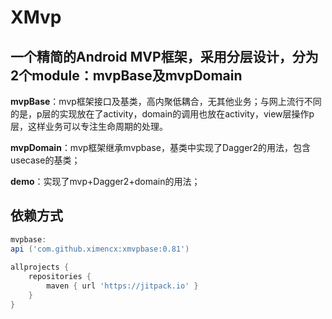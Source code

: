 # XMvp
## 一个精简的Android MVP框架，采用分层设计，分为2个module：mvpBase及mvpDomain

**mvpBase**：mvp框架接口及基类，高内聚低耦合，无其他业务；与网上流行不同的是，p层的实现放在了activity，domain的调用也放在activity，view层操作p层，这样业务可以专注生命周期的处理。

**mvpDomain**：mvp框架继承mvpbase，基类中实现了Dagger2的用法，包含usecase的基类；

**demo**：实现了mvp+Dagger2+domain的用法；

## 依赖方式
```groovy 
mvpbase:
api ('com.github.ximencx:xmvpbase:0.81')
 
allprojects {
    repositories {
        maven { url 'https://jitpack.io' }
    }
}
```